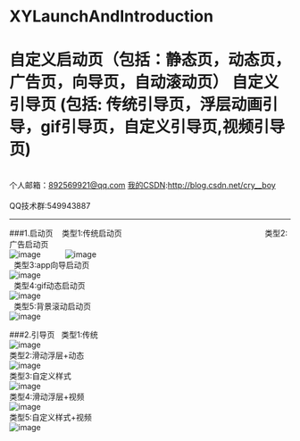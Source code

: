 # XYLaunchAndIntroduction
自定义启动页（包括：静态页，动态页，广告页，向导页，自动滚动页） 自定义引导页  (包括:    传统引导页，浮层动画引导，gif引导页，自定义引导页,视频引导页)
===
<br>个人邮箱：892569921@qq.com [我的CSDN](http://blog.csdn.net/cry__boy):http://blog.csdn.net/cry__boy <br/>
<br>QQ技术群:549943887</br>
___
###1.启动页
    类型1:传统启动页 &nbsp;&nbsp;&nbsp;&nbsp;&nbsp;&nbsp;&nbsp;&nbsp;&nbsp;&nbsp;&nbsp;&nbsp;&nbsp;&nbsp;&nbsp;&nbsp;&nbsp;&nbsp;&nbsp;&nbsp;&nbsp;&nbsp;&nbsp;&nbsp;&nbsp;&nbsp;&nbsp;&nbsp;&nbsp;&nbsp;&nbsp;&nbsp;&nbsp;&nbsp;&nbsp;&nbsp;&nbsp;&nbsp;&nbsp;&nbsp;&nbsp;&nbsp;&nbsp;&nbsp;&nbsp;&nbsp;&nbsp;&nbsp;&nbsp;&nbsp;&nbsp;&nbsp;&nbsp;&nbsp;&nbsp;&nbsp;&nbsp;&nbsp;&nbsp;&nbsp;&nbsp;&nbsp;&nbsp;     类型2:广告启动页
<br>![image](https://github.com/cryboyofyu/XYLaunchAndIntroduction/blob/master/XYShowImgs/XYLaunchShow1.gif)&nbsp;&nbsp;&nbsp;&nbsp;&nbsp;&nbsp;&nbsp;&nbsp;&nbsp;&nbsp;
   ![image](https://github.com/cryboyofyu/XYLaunchAndIntroduction/blob/master/XYShowImgs/XYLaunchShow2.gif)
</br>
    类型3:app向导启动页
<br>![image](https://github.com/cryboyofyu/XYLaunchAndIntroduction/blob/master/XYShowImgs/XYLaunchShow3.gif)</br>
    类型4:gif动态启动页
<br>![image](https://github.com/cryboyofyu/XYLaunchAndIntroduction/blob/master/XYShowImgs/XYLaunchShow4.gif)</br>
    类型5:背景滚动启动页
<br>![image](https://github.com/cryboyofyu/XYLaunchAndIntroduction/blob/master/XYShowImgs/XYLaunchShow5.gif)</br>
   
###2.引导页
   类型1:传统
<br>![image](https://github.com/cryboyofyu/XYLaunchAndIntroduction/blob/master/XYShowImgs/XYIntroShow1.gif)</br>
 类型2:滑动浮层+动态
<br>![image](https://github.com/cryboyofyu/XYLaunchAndIntroduction/blob/master/XYShowImgs/XYIntroShow2.gif)</br>
 类型3:自定义样式
<br>![image](https://github.com/cryboyofyu/XYLaunchAndIntroduction/blob/master/XYShowImgs/XYIntroShow3.gif)</br>
 类型4:滑动浮层+视频
<br>![image](https://github.com/cryboyofyu/XYLaunchAndIntroduction/blob/master/XYShowImgs/XYIntroShow4.gif)</br>
 类型5:自定义样式+视频
<br>![image](https://github.com/cryboyofyu/XYLaunchAndIntroduction/blob/master/XYShowImgs/XYIntroShow5.gif)</br>
